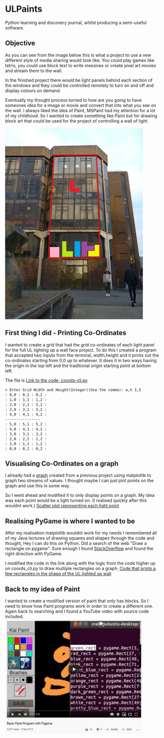 # ULPaints
Python learning and discovery journal, whilst producing a semi-useful software.

## Objective 
As you can see from the image below this is what a project to use a new different style of media sharing would look like. You could play games like tetris, you could use block text to write messives or create pixel art movies and stream them to the wall.

In the finished project there would be light panels behind each section of the windows and they could be controlled remotely to turn on and off and display colours on demand.

Eventually my thought process turned to how are you going to have someones idea for a image or movie and convert that into what you see on the wall. I always liked the idea of Paint, MSPaint had my attention for a lot of my childhood. So I wanted to create something like Paint but for drawing block art that could be used for the project of controlling a wall of light. 

<img src="objective.jpg" alt="UL light up project" width="450" height="625"/>

## First thing I did - Printing Co-Ordinates
I wanted to create a grid that had the grid co-ordinates of each light panel for the full UL lighting up a wall face project.
To do this I created a program that accepted two inputs from the terminal, width,height and it prints out the co-ordinates starting from 0,0 up to whatever. It does it in two ways having the origin in the top left and the traditional origin starting point at bottom left.

The file is [Link to the code, coords-cli.py](coords_cli.py)

~~~~
> Enter Grid Width and Height(Integer)(Use the comma): w,h 3,5
: 0,0 : 0,1 : 0,2 : 
: 1,0 : 1,1 : 1,2 : 
: 2,0 : 2,1 : 2,2 : 
: 3,0 : 3,1 : 3,2 : 
: 4,0 : 4,1 : 4,2 : 
----------------
: 5,0 : 5,1 : 5,2 : 
: 4,0 : 4,1 : 4,2 : 
: 3,0 : 3,1 : 3,2 : 
: 2,0 : 2,1 : 2,2 : 
: 1,0 : 1,1 : 1,2 : 
: 0,0 : 0,1 : 0,2 : 
~~~~

## Visualising Co-Ordinates on a graph
I already had a [graph](old_graph.py) created from a previous project using matplotlib to graph two streams of values. I thought maybe I can just plot points on the graph and use this in some way. 

So I went ahead and modified it to only display points on a graph. My idea was each point would be a light turned on.
(I realised quickly after this wouldnt work.)
[Scatter plot representing each light point](graph.py)

## Realising PyGame is where I wanted to be
After my realisation matplotlib wouldnt work for my needs I remembered all of my Java lectures of drawing squares and shapes through the code and thought, Hey I can do this on Python. Did a search of the web "Draw a rectangle on pygame". Sure enough I found [StackOverflow](https://stackoverflow.com/questions/19780411/pygame-drawing-a-rectangle "StackOverflow") and found the right direction with PyGame.

I modified the code in the link along with the logic from the code higher up on coords_cli.py to draw multiple rectangles on a graph.
[Code that prints a few rectangles in the shape of the UL lighted up wall](pygame_rect.py)

## Back to my idea of Paint
I wanted to create a modified version of paint that only has blocks. So I need to know how Paint programs work in order to create a different one. Again back to searching and I found a YouTube video with source code included.
<img src="paint.PNG" alt="Youtube paint video" width="450" height="375"/>







